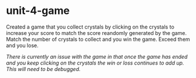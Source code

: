 # unit-4-game

Created a game that you collect crystals by clicking on the crystals to increase your score to match
the score reandomly generated by the game. 
Match the number of crystals to collect and you win the game. Exceed them and you lose. 

*There is currently an issue with the game in that once the game has ended and you keep clicking on the 
crystals the win or loss continues to add up. This will need to be debugged.*